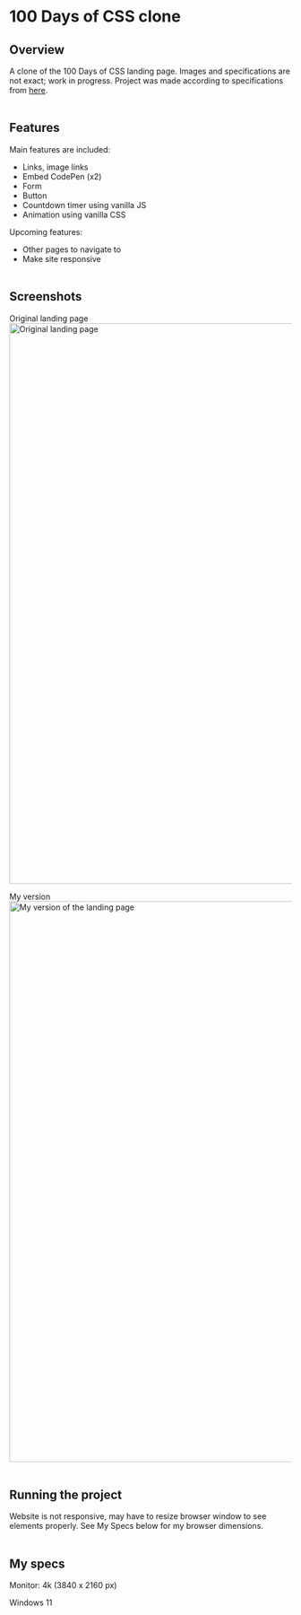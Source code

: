 # 100 Days of CSS clone

Overview
---
A clone of the 100 Days of CSS landing page. Images and specifications are not exact; work in progress. Project was made according to specifications from [here](https://github.com/chingu-voyages/soloproject-tier1-100dayscss).
<br /> <br />
 
Features
---
Main features are included:
- Links, image links
- Embed CodePen (x2)
- Form
- Button
- Countdown timer using vanilla JS
- Animation using vanilla CSS

Upcoming features:
- Other pages to navigate to
- Make site responsive
<br /> <br />

Screenshots
---
Original landing page
<img src="https://i.imgur.com/sH29GHsh.png" width="1000" title="Original landing page">

My version
<img src="https://i.imgur.com/Q3W2Vu7h.png" width="1000" title="My version of the landing page">
<br /> <br />

Running the project
---
Website is not responsive, may have to resize browser window to see elements properly. See My Specs below for my browser dimensions.
<br /> <br />

My specs
---
Monitor: 4k (3840 x 2160 px)

Windows 11
